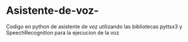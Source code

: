 # Asistente-de-voz-
Codigo en python de asistente de voz utilizando  las bibliotecas pyttsx3 y SpeechRecognition para la ejecucion de la voz
